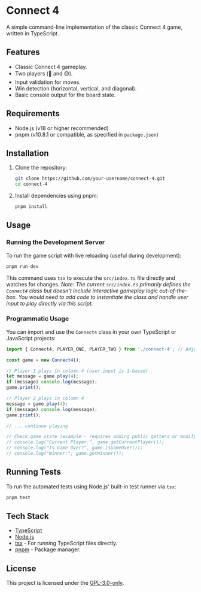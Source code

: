 # Connect 4

A simple command-line implementation of the classic Connect 4 game, written in TypeScript.

## Features

*   Classic Connect 4 gameplay.
*   Two players (🔴 and 🟡).
*   Input validation for moves.
*   Win detection (horizontal, vertical, and diagonal).
*   Basic console output for the board state.

## Requirements

*   Node.js (v18 or higher recommended)
*   pnpm (v10.8.1 or compatible, as specified in `package.json`)

## Installation

1.  Clone the repository:
    ```bash
    git clone https://github.com/your-username/connect-4.git
    cd connect-4
    ```
2.  Install dependencies using pnpm:
    ```bash
    pnpm install
    ```

## Usage

### Running the Development Server

To run the game script with live reloading (useful during development):

```bash
pnpm run dev
```

This command uses `tsx` to execute the `src/index.ts` file directly and watches for changes. *Note: The current `src/index.ts` primarily defines the `Connect4` class but doesn't include interactive gameplay logic out-of-the-box. You would need to add code to instantiate the class and handle user input to play directly via this script.*

### Programmatic Usage

You can import and use the `Connect4` class in your own TypeScript or JavaScript projects:

```typescript
import { Connect4, PLAYER_ONE, PLAYER_TWO } from './connect-4'; // Adjust the path as needed

const game = new Connect4();

// Player 1 plays in column 4 (user input is 1-based)
let message = game.play(4);
if (message) console.log(message);
game.print();

// Player 2 plays in column 4
message = game.play(4);
if (message) console.log(message);
game.print();

// ... continue playing

// Check game state (example - requires adding public getters or modifying visibility)
// console.log("Current Player:", game.getCurrentPlayer());
// console.log("Is Game Over?", game.isGameOver());
// console.log("Winner:", game.getWinner());
```

## Running Tests

To run the automated tests using Node.js' built-in test runner via `tsx`:

```bash
pnpm test
```

## Tech Stack

*   [TypeScript](https://www.typescriptlang.org/)
*   [Node.js](https://nodejs.org/)
*   [tsx](https://github.com/esbuild-kit/tsx) - For running TypeScript files directly.
*   [pnpm](https://pnpm.io/) - Package manager.

## License

This project is licensed under the [GPL-3.0-only](LICENSE).
